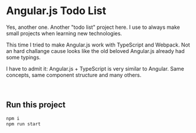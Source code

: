 # Angular.js Todo List

Yes, another one. Another "todo list" project here. I use to always make small projects when learning new technologies.

This time I tried to make Angular.js work with TypeScript and Webpack. Not an hard challange cause looks like the old beloved Angular.js already had some typings.

I have to admit it: Angular.js + TypeScript is very similar to Angular. Same concepts, same component structure and many others.

<br />

## Run this project

```sh
npm i
npm run start
```

